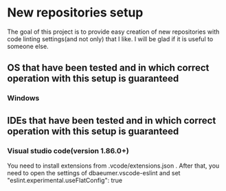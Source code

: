 # New repositories setup
The goal of this project is to provide easy creation of new repositories with code linting settings(and not only) that I like.
I will be glad if it is useful to someone else.

## OS that have been tested and in which correct operation with this setup is guaranteed
### Windows

## IDEs that have been tested and in which correct operation with this setup is guaranteed
### Visual studio code(version 1.86.0+)
You need to install extensions from .vcode/extensions.json .
After that, you need to open the settings of dbaeumer.vscode-eslint and set
"eslint.experimental.useFlatConfig": true




